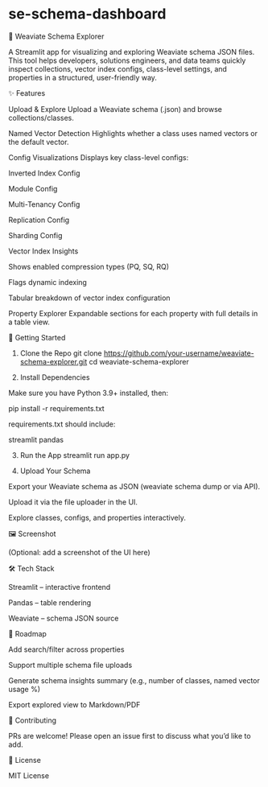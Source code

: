 # se-schema-dashboard
🧠 Weaviate Schema Explorer

A Streamlit app for visualizing and exploring Weaviate schema JSON files.
This tool helps developers, solutions engineers, and data teams quickly inspect collections, vector index configs, class-level settings, and properties in a structured, user-friendly way.

✨ Features

Upload & Explore
Upload a Weaviate schema (.json) and browse collections/classes.

Named Vector Detection
Highlights whether a class uses named vectors or the default vector.

Config Visualizations
Displays key class-level configs:

Inverted Index Config

Module Config

Multi-Tenancy Config

Replication Config

Sharding Config

Vector Index Insights

Shows enabled compression types (PQ, SQ, RQ)

Flags dynamic indexing

Tabular breakdown of vector index configuration

Property Explorer
Expandable sections for each property with full details in a table view.

🚀 Getting Started
1. Clone the Repo
git clone https://github.com/your-username/weaviate-schema-explorer.git
cd weaviate-schema-explorer

2. Install Dependencies

Make sure you have Python 3.9+ installed, then:

pip install -r requirements.txt


requirements.txt should include:

streamlit
pandas

3. Run the App
streamlit run app.py

4. Upload Your Schema

Export your Weaviate schema as JSON (weaviate schema dump or via API).

Upload it via the file uploader in the UI.

Explore classes, configs, and properties interactively.

🖼️ Screenshot

(Optional: add a screenshot of the UI here)

🛠️ Tech Stack

Streamlit
 – interactive frontend

Pandas
 – table rendering

Weaviate
 – schema JSON source

📌 Roadmap

 Add search/filter across properties

 Support multiple schema file uploads

 Generate schema insights summary (e.g., number of classes, named vector usage %)

 Export explored view to Markdown/PDF

🤝 Contributing

PRs are welcome! Please open an issue first to discuss what you’d like to add.

📜 License

MIT License
